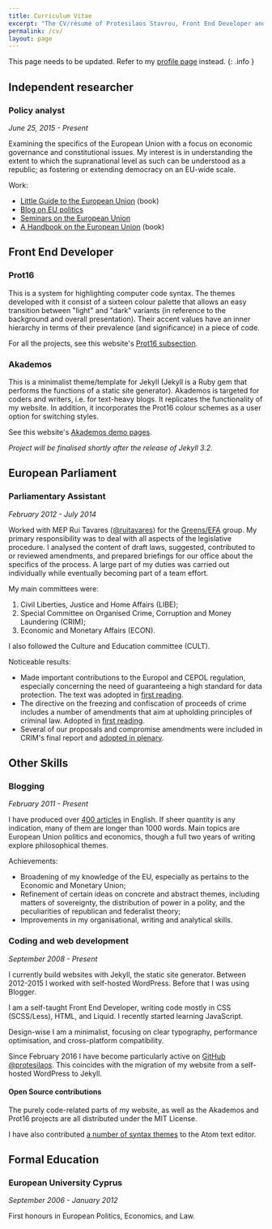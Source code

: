 ```yaml
---
title: Curriculum Vitae
excerpt: "The CV/résumé of Protesilaos Stavrou, Front End Developer and former EU policy analyst."
permalink: /cv/
layout: page
---
```

This page needs to be updated. Refer to my [profile page](/author/) instead.
{: .info }

## Independent researcher

### Policy analyst

*June 25, 2015 - Present*

Examining the specifics of the European Union with a focus on economic governance and constitutional issues. My interest is in understanding the extent to which the supranational level as such can be understood as a republic; as fostering or extending democracy on an EU-wide scale.

Work:

- [Little Guide to the European Union](/euguide/) (book)
- [Blog on EU politics](/blog/)
- [Seminars on the European Union](/seminars/)
- [A Handbook on the European Union](/euhandbook/) (book)

## Front End Developer

### Prot16

This is a system for highlighting computer code syntax. The themes developed with it consist of a sixteen colour palette that allows an easy transition between "light" and "dark" variants (in reference to the background and overall presentation). Their accent values have an inner hierarchy in terms of their prevalence (and significance) in a piece of code.

For all the projects, see this website's [Prot16 subsection](/schemes/).

### Akademos

This is a minimalist theme/template for Jekyll (Jekyll is a Ruby gem that performs the functions of a static site generator). Akademos is targeted for coders and writers, i.e. for text-heavy blogs. It replicates the functionality of my website. In addition, it incorporates the Prot16 colour schemes as a user option for switching styles.

See this website's [Akademos demo pages](/akademos/).

*Project will be finalised shortly after the release of Jekyll 3.2.*

## European Parliament

### Parliamentary Assistant  

*February 2012 - July 2014*

Worked with MEP Rui Tavares ([@ruitavares](https://twitter.com/ruitavares)) for the [Greens/EFA](http://www.greens-efa.eu/) group. My primary responsibility was to deal with all aspects of the legislative procedure. I analysed the content of draft laws, suggested, contributed to or reviewed amendments, and prepared briefings for our office about the specifics of the process. A large part of my duties was carried out individually while eventually becoming part of a team effort.

My main committees were:

1. Civil Liberties, Justice and Home Affairs (LIBE);
2. Special Committee on Organised Crime, Corruption and Money Laundering (CRIM);
3. Economic and Monetary Affairs (ECON).

I also followed the Culture and Education committee (CULT).

Noticeable results:

- Made important contributions to the Europol and CEPOL regulation, especially concerning the need of guaranteeing a high standard for data protection. The text was adopted in [first reading](http://www.europarl.europa.eu/sides/getDoc.do?type=TA&reference=P7-TA-2014-0121&language=EN&ring=A7-2014-0096).
- The directive on the freezing and confiscation of proceeds of crime includes a number of amendments that aim at upholding principles of criminal law. Adopted in [first reading](http://www.europarl.europa.eu/sides/getDoc.do?pubRef=-//EP//TEXT+TA+P7-TA-2014-0120+0+DOC+XML+V0//EN).
- Several of our proposals and compromise amendments were included in CRIM's final report and [adopted in plenary](http://www.europarl.europa.eu/sides/getDoc.do?type=TA&reference=P7-TA-2013-0444&language=EN).

## Other Skills

### Blogging

*February 2011 - Present*

I have produced over [400 articles](/meta/) in English. If sheer quantity is any indication, many of them are longer than 1000 words. Main topics are European Union politics and economics, though a full two years of writing explore philosophical themes.

Achievements:

- Broadening of my knowledge of the EU, especially as pertains to the Economic and Monetary Union;
- Refinement of certain ideas on concrete and abstract themes, including matters of sovereignty, the distribution of power in a polity, and the peculiarities of republican and federalist theory;
- Improvements in my organisational, writing and analytical skills.

### Coding and web development

*September 2008 - Present*

I currently build websites with Jekyll, the static site generator. Between 2012-2015 I worked with self-hosted WordPress. Before that I was using Blogger.

I am a self-taught Front End Developer, writing code mostly in CSS (SCSS/Less), HTML, and Liquid. I recently started learning JavaScript.

Design-wise I am a minimalist, focusing on clear typography, performance optimisation, and cross-platform compatibility.

Since February 2016 I have become particularly active on [GitHub @protesilaos](https://github.com/protesilaos). This coincides with the migration of my website from a self-hosted WordPress to Jekyll.

#### Open Source contributions

The purely code-related parts of my website, as well as the Akademos and Prot16 projects are all distributed under the MIT License.

I have also contributed [a number of syntax themes](https://atom.io/users/protesilaos/themes) to the Atom text editor.

## Formal Education

### European University Cyprus

*September 2006 - January 2012*

First honours in European Politics, Economics, and Law.
